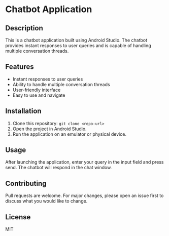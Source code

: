 # Chatbot Application

## Description
This is a chatbot application built using Android Studio. The chatbot provides instant responses to user queries and is capable of handling multiple conversation threads.

## Features
- Instant responses to user queries
- Ability to handle multiple conversation threads
- User-friendly interface
- Easy to use and navigate

## Installation
1. Clone this repository: `git clone <repo-url>`
2. Open the project in Android Studio.
3. Run the application on an emulator or physical device.

## Usage
After launching the application, enter your query in the input field and press send. The chatbot will respond in the chat window.

## Contributing
Pull requests are welcome. For major changes, please open an issue first to discuss what you would like to change.

## License
MIT
